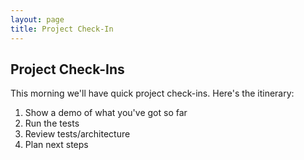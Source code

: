 ```yaml
---
layout: page
title: Project Check-In
---
```


## Project Check-Ins

This morning we'll have quick project check-ins. Here's the itinerary:

1. Show a demo of what you've got so far
2. Run the tests
3. Review tests/architecture
4. Plan next steps
